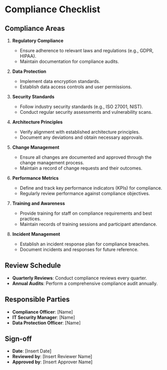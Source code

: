 # Compliance Checklist

## Compliance Areas

1. **Regulatory Compliance**
   - Ensure adherence to relevant laws and regulations (e.g., GDPR, HIPAA).
   - Maintain documentation for compliance audits.

2. **Data Protection**
   - Implement data encryption standards.
   - Establish data access controls and user permissions.

3. **Security Standards**
   - Follow industry security standards (e.g., ISO 27001, NIST).
   - Conduct regular security assessments and vulnerability scans.

4. **Architecture Principles**
   - Verify alignment with established architecture principles.
   - Document any deviations and obtain necessary approvals.

5. **Change Management**
   - Ensure all changes are documented and approved through the change management process.
   - Maintain a record of change requests and their outcomes.

6. **Performance Metrics**
   - Define and track key performance indicators (KPIs) for compliance.
   - Regularly review performance against compliance objectives.

7. **Training and Awareness**
   - Provide training for staff on compliance requirements and best practices.
   - Maintain records of training sessions and participant attendance.

8. **Incident Management**
   - Establish an incident response plan for compliance breaches.
   - Document incidents and responses for future reference.

## Review Schedule

- **Quarterly Reviews**: Conduct compliance reviews every quarter.
- **Annual Audits**: Perform a comprehensive compliance audit annually.

## Responsible Parties

- **Compliance Officer**: [Name]
- **IT Security Manager**: [Name]
- **Data Protection Officer**: [Name]

## Sign-off

- **Date**: [Insert Date]
- **Reviewed by**: [Insert Reviewer Name]
- **Approved by**: [Insert Approver Name]